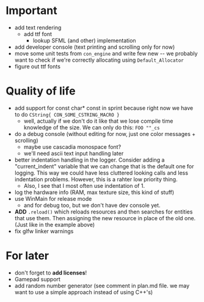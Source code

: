 # **Important**
* add text rendering
    * add ttf font
        * lookup SFML (and other) implementation
* add developer console (text printing and scrolling only for now)
* move some unit tests from `con_engine` and write few new -- we probably want to check if we're correctly allocating using `Default_Allocator` 
* figure out ttf fonts

# **Quality of life**
* add support for const char* const in sprint because right now we have to do `CString{ CON_SOME_CSTRING_MACRO }`
    * well, actually if we don't do it like that we lose compile time knowledge of the size. We can only do this: `FOO ""_cs` 
* do a debug console (without editing for now, just one color messages + scrolling)
    * maybe use cascadia monospace font?
    * we'll need ascii text input handling later
* better indentation handling in the logger. Consider adding a "current_indent" variable that we can change that is the default one for logging. This way we could have less cluttered looking calls and less indentation problems. However, this is a rahter low priority thing.
    * Also, I see that I most often use indentation of 1.
* log the hardware info (RAM, max texture size, this kind of stuff)
* use WinMain for release mode
    * and for debug too, but we don't have dev console yet.
* **ADD** `.reload()` which reloads resources and then searches for entities that use them. Then assigning the new resource in place of the old one. (Just like in the example above)
* fix glfw linker warnings 

# **For later**
* don't forget to **add licenses**!
* Gamepad support
* add random number generator (see comment in plan.md file. we may want to use a simple approach instead of using C++'s)